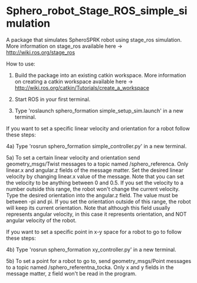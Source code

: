 # Sphero_robot_Stage_ROS_simple_simulation

A package that simulates SpheroSPRK robot using stage_ros simulation. More information on stage_ros available here -> http://wiki.ros.org/stage_ros

How to use:

1) Build the package into an existing catkin workspace. More information on creating a catkin workspace available here -> http://wiki.ros.org/catkin/Tutorials/create_a_workspace

2) Start ROS in your first terminal.

3) Type 'roslaunch sphero_formation simple_setup_sim.launch' in a new terminal.

If you want to set a specific linear velocity and orientation for a robot follow these steps:

4a) Type 'rosrun sphero_formation simple_controller.py' in a new terminal.

5a) To set a certain linear velocity and orientation send geometry_msgs/Twist messages to a topic named /sphero_referenca.
Only linear.x and angular.z fields of the message matter. Set the desired linear velocity by changing linear.x value of the message.
Note that you can set the velocity to be anything between 0 and 0.5. If you set the velocity to a number outside this range, the robot won't
change the current velocity. Type the desired orientation into the angular.z field. The value must be between -pi and pi. If you set the orientation
outside of this range, the robot will keep its current orientation. Note that although this field usually represents angular velocity,
in this case it represents orientation, and NOT angular velocity of the robot.

If you want to set a specific point in x-y space for a robot to go to follow these steps:

4b) Type 'rosrun sphero_formation xy_controller.py' in a new terminal.

5b) To set a point for a robot to go to, send geometry_msgs/Point messages to a topic named /sphero_referentna_tocka.
Only x and y fields in the message matter, z field won't be read in the program.

